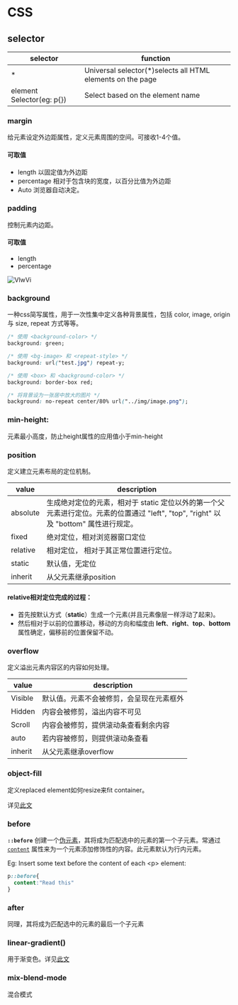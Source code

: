 # CSS

## selector

| selector | function                                                   |
| -------- | ---------------------------------------------------------- |
| *        | Universal selector(\*)selects all HTML elements on the page |
| element Selector(eg: p{}) | Select based on the element name |



### margin

给元素设定外边距属性，定义元素周围的空间。可接收1-4个值。

#### 可取值

- length 以固定值为外边距
- percentage 相对于包含块的宽度，以百分比值为外边距
- Auto 浏览器自动决定。

### padding

控制元素内边距。

#### 可取值

- length
- percentage

![VlwVi](https://www.runoob.com/wp-content/uploads/2013/08/VlwVi.png)



### background

一种css简写属性，用于一次性集中定义各种背景属性，包括 color, image, origin 与 size, repeat 方式等等。

```css
/* 使用 <background-color> */
background: green;

/* 使用 <bg-image> 和 <repeat-style> */
background: url("test.jpg") repeat-y;

/* 使用 <box> 和 <background-color> */
background: border-box red;

/* 将背景设为一张居中放大的图片 */
background: no-repeat center/80% url("../img/image.png");
```



### min-height:

元素最小高度，防止height属性的应用值小于min-height

### position

定义建立元素布局的定位机制。

| value    | description                                                  |
| -------- | ------------------------------------------------------------ |
| absolute | 生成绝对定位的元素，相对于 static 定位以外的第一个父元素进行定位。元素的位置通过 "left", "top", "right" 以及 "bottom" 属性进行规定。 |
| fixed | 绝对定位，相对浏览器窗口定位 |
| relative | 相对定位， 相对于其正常位置进行定位。|
| static | 默认值，无定位 |
| inherit | 从父元素继承position |

#### relative相对定位完成的过程：

- 首先按默认方式（**static**）生成一个元素(并且元素像层一样浮动了起来)。
- 然后相对于以前的位置移动，移动的方向和幅度由 **left**、**right**、**top**、**bottom** 属性确定，偏移前的位置保留不动。



### overflow

定义溢出元素内容区的内容如何处理。

| value    | description                                                  |
| -------- | ------------------------------------------------------------ |
| Visible | 默认值。元素不会被修剪，会呈现在元素框外 |
| Hidden | 内容会被修剪，溢出内容不可见 |
| Scroll | 内容会被修剪，提供滚动条查看剩余内容 |
| auto | 若内容被修剪，则提供滚动条查看 |
| inherit | 从父元素继承overflow |

### object-fill

定义replaced element如何resize来fit container。

详见[此文](https://developer.mozilla.org/en-US/docs/Web/CSS/object-fit)



### before

**`::before`** 创建一个[伪元素](https://developer.mozilla.org/en-US/docs/Web/CSS/Pseudo-elements)，其将成为匹配选中的元素的第一个子元素。常通过 [`content`](https://developer.mozilla.org/zh-CN/docs/Web/CSS/content) 属性来为一个元素添加修饰性的内容。此元素默认为行内元素。

Eg: Insert some text before the content of each <p\> element:

```css
p::before{
  content:"Read this"
}
```

### after

同理，其将成为匹配选中的元素的最后一个子元素

### linear-gradient()

用于渐变色。详见[此文](https://developer.mozilla.org/en-US/docs/Web/CSS/linear-gradient())

### mix-blend-mode

混合模式
